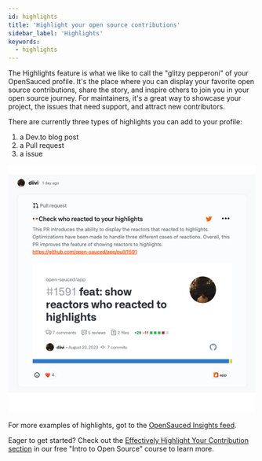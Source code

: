 ```yaml
---
id: highlights
title: 'Highlight your open source contributions'
sidebar_label: 'Highlights'
keywords:
  - highlights
---
```


The Highlights feature is what we like to call the "glitzy pepperoni" of your OpenSauced profile. It's the place where you can display your favorite open source contributions, share the story, and inspire others to join you in your open source journey. For maintainers, it's a great way to showcase your project, the issues that need support, and attract new contributors.

There are currently three types of highlights you can add to your profile: 
1. a Dev.to blog post
2. a Pull request
3. a issue

![Example highlight](../../static/img/highlight.svg)

For more examples of highlights, got to the [OpenSauced Insights feed](https://insights.opensauced.pizza/feed).

Eager to get started? Check out the [Effectively Highlight Your Contribution section](https://github.com/open-sauced/intro/blob/main/06-the-secret-sauce.md#effectively-highlight-your-contributions) in our free "Intro to Open Source" course to learn more.
